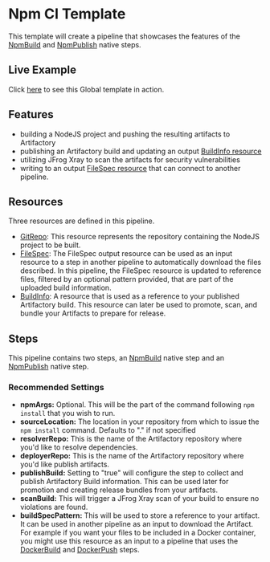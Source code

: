 # Npm CI Template
This template will create a pipeline that showcases the features of the [NpmBuild](https://www.jfrog.com/confluence/display/JFROG/NpmBuild) and [NpmPublish](https://www.jfrog.com/confluence/display/JFROG/NpmPublish) native steps.

## Live Example 
Click [here](https://pipelines.jfrog.io/ui/pipelines/myPipelines/viewPipelines?projectKey=templates) to see this Global template in action.

## Features
- building a NodeJS project and pushing the resulting artifacts to Artifactory
- publishing an Artifactory build and updating an output [BuildInfo resource](https://www.jfrog.com/confluence/display/JFROG/BuildInfo)
- utilizing JFrog Xray to scan the artifacts for security vulnerabilities
- writing to an output [FileSpec resource](https://www.jfrog.com/confluence/display/JFROG/FileSpec) that can connect to another pipeline.

## Resources
Three resources are defined in this pipeline.
* [GitRepo](https://www.jfrog.com/confluence/display/JFROG/GitRepo): This resource represents the repository containing the NodeJS project to be built.
* [FileSpec](https://www.jfrog.com/confluence/display/JFROG/FileSpec): The FileSpec output resource can be used as an input resource to a step in another pipeline to automatically download the files described. In this pipeline, the FileSpec resource is updated to reference files, filtered by an optional pattern provided, that are part of the uploaded build information.
* [BuildInfo](https://www.jfrog.com/confluence/display/JFROG/BuildInfo): A resource that is used as a reference to your published Artifactory build. This resource can later be used to promote, scan, and bundle your Artifacts to prepare for release.


## Steps
This pipeline contains two steps, an [NpmBuild](https://www.jfrog.com/confluence/display/JFROG/NpmBuild) native step and an [NpmPublish](https://www.jfrog.com/confluence/display/JFROG/NpmPublish) native step.

### Recommended Settings
- **npmArgs:** Optional. This will be the part of the command following `npm install` that you wish to run.
- **sourceLocation:** The location in your repository from which to issue the `npm install` command. Defaults to "." if not specified
- **resolverRepo:** This is the name of the Artifactory repository where you'd like to resolve dependencies.
- **deployerRepo:** This is the name of the Artifactory repository where you'd like publish artifacts.
- **publishBuild:** Setting to "true" will configure the step to collect and publish Artifactory Build information. This can be used later for promotion and creating release bundles from your artifacts.
- **scanBuild:** This will trigger a JFrog Xray scan of your build to ensure no violations are found.
- **buildSpecPattern:** This will be used to store a reference to your artifact. It can be used in another pipeline as an input to download the Artifact. For example if you want your files to be included in a Docker container, you might use this resource as an input to a pipeline that uses the [DockerBuild](https://www.jfrog.com/confluence/display/JFROG/DockerBuild) and [DockerPush](https://www.jfrog.com/confluence/display/JFROG/DockerPush) steps.
